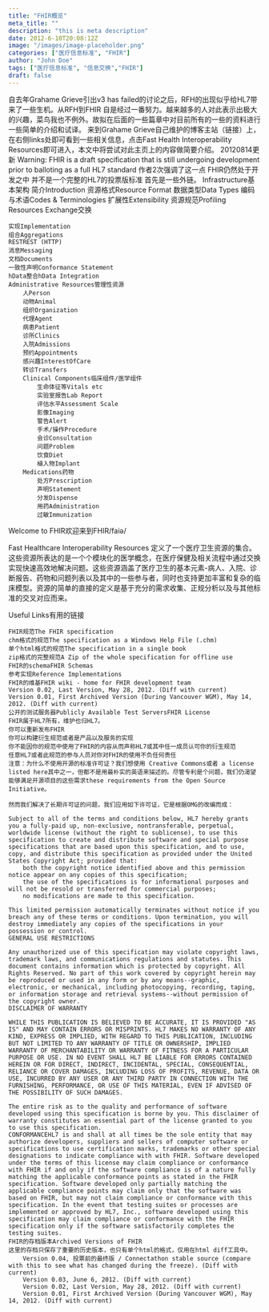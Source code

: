 ```yaml
---
title: "FHIR概览"
meta_title: ""
description: "this is meta description"
date: 2012-6-10T20:08:12Z
image: "/images/image-placeholder.png"
categories: ["医疗信息标准", "FHIR"]
author: "John Doe"
tags: ["医疗信息标准", "信息交换","FHIR"]
draft: false
---
```


自去年Grahame Grieve引出v3 has failed的讨论之后，RFH的出现似乎给HL7带来了一些生机。从RFH到FHIR 自是经过一番努力。越来越多的人对此表示出极大的兴趣，菜鸟我也不例外。故拟在后面的一些篇章中对目前所有的一些的资料进行一些简单的介绍和试译。 来到Grahame Grieve自己维护的博客主站（链接）上，在右侧links处即可看到一些相关信息，点击Fast Health Interoperability Resources即可进入，本文中将尝试对此主页上的内容做简要介绍。
20120814更新
Warning: FHIR is a draft specification that is still undergoing development prior to balloting as a full HL7 standard
作者2次强调了这一点  FHIR仍然处于开发之中 并不是一个完整的HL7的投票版标准
首先是一些外链。
Infrastructure基本架构
简介Introduction
资源格式Resource Format
数据类型Data Types
编码与术语Codes & Terminologies
扩展性Extensibility
资源规范Profiling Resources
Exchange交换

    实现Implementation
    组合Aggregations
    RESTREST (HTTP)
    消息Messaging
    文档Documents
    一致性声明Conformance Statement
    hData整合hData Integration
    Administrative Resources管理性资源
        人Person
        动物Animal
        组织Organization
        代理Agent
        病患Patient
        诊所Clinics
        入院Admissions
        预约Appointments
        感兴趣InterestOfCare
        转诊Transfers
        Clinical Components临床组件/医学组件
            生命体征等Vitals etc
            实验室报告Lab Report
            评估水平Assessment Scale
            影像Imaging
            警告Alert
            手术/操作Procedure
            会诊Consultation
            问题Problem
            饮食Diet
            植入物Implant
        Medications药物
            处方Prescription
            声明Statement
            分发Dispense
            用药Administration
            过敏Immunization



Welcome to FHIR欢迎来到FHIR/faiə/

Fast Healthcare Interoperability Resources 定义了一个医疗卫生资源的集合。这些资源所表达的是一个个模块化的医学概念，在医疗保健及相关流程中通过交换实现快速高效地解决问题。这些资源涵盖了医疗卫生的基本元素-病人、入院、诊断报告、药物和问题列表以及其中的一些参与者，同时也支持更加丰富和复杂的临床模型。资源的简单的直接的定义是基于充分的需求收集、正规分析以及与其他标准的交叉对应而来。

Useful Links有用的链接

    FHIR规范The FHIR specification
    chm格式的规范The specification as a Windows Help File (.chm)
    单个html格式的规范The specification in a single book
    zip格式的完整规范A Zip of the whole specification for offline use
    FHIR的schemaFHIR Schemas
    参考实现Reference Implementations
    FHIR的维基FHIR wiki - home for FHIR development team
    Version 0.02, Last Version, May 28, 2012. (Diff with current)
    Version 0.01, First Archived Version (During Vancouver WGM), May 14, 2012. (Diff with current)
    公开的测试服务器Publicly Available Test ServersFHIR License
    FHIR属于HL7所有，维护也归HL7。
    你可以重新发布FHIR
    你可以构建衍生规范或者是产品以及服务的实现
    你不能因你的规范中使用了FHIR的内容从而声称HL7或其中任一成员认可你的衍生规范
    任意HL7或者此规范的参与人员对你对FHIR的使用不负任何责任
    注意：为什么不使用开源的标准许可证？我们想使用 Creative Commons或者 a license listed here其中之一，但都不是用最朴实的英语来描述的。尽管专利是个问题，我们仍渴望能够满足开源项目的这些需求these requirements from the Open Source Initiative。

    然而我们解决了长期许可证的问题，我们应用如下许可证，它是根据OMG的改编而成：

    Subject to all of the terms and conditions below, HL7 hereby grants you a fully-paid up, non-exclusive, nontransferable, perpetual, worldwide license (without the right to sublicense), to use this specification to create and distribute software and special purpose specifications that are based upon this specification, and to use, copy, and distribute this specification as provided under the United States Copyright Act; provided that:
        both the copyright notice identified above and this permission notice appear on any copies of this specification;
        the use of the specifications is for informational purposes and will not be resold or transferred for commercial purposes;
        no modifications are made to this specification.

    This limited permission automatically terminates without notice if you breach any of these terms or conditions. Upon termination, you will destroy immediately any copies of the specifications in your possession or control.
    GENERAL USE RESTRICTIONS

    Any unauthorized use of this specification may violate copyright laws, trademark laws, and communications regulations and statutes. This document contains information which is protected by copyright. All Rights Reserved. No part of this work covered by copyright herein may be reproduced or used in any form or by any means--graphic, electronic, or mechanical, including photocopying, recording, taping, or information storage and retrieval systems--without permission of the copyright owner.
    DISCLAIMER OF WARRANTY

    WHILE THIS PUBLICATION IS BELIEVED TO BE ACCURATE, IT IS PROVIDED "AS IS" AND MAY CONTAIN ERRORS OR MISPRINTS. HL7 MAKES NO WARRANTY OF ANY KIND, EXPRESS OR IMPLIED, WITH REGARD TO THIS PUBLICATION, INCLUDING BUT NOT LIMITED TO ANY WARRANTY OF TITLE OR OWNERSHIP, IMPLIED WARRANTY OF MERCHANTABILITY OR WARRANTY OF FITNESS FOR A PARTICULAR PURPOSE OR USE. IN NO EVENT SHALL HL7 BE LIABLE FOR ERRORS CONTAINED HEREIN OR FOR DIRECT, INDIRECT, INCIDENTAL, SPECIAL, CONSEQUENTIAL, RELIANCE OR COVER DAMAGES, INCLUDING LOSS OF PROFITS, REVENUE, DATA OR USE, INCURRED BY ANY USER OR ANY THIRD PARTY IN CONNECTION WITH THE FURNISHING, PERFORMANCE, OR USE OF THIS MATERIAL, EVEN IF ADVISED OF THE POSSIBILITY OF SUCH DAMAGES.

    The entire risk as to the quality and performance of software developed using this specification is borne by you. This disclaimer of warranty constitutes an essential part of the license granted to you to use this specification.
    CONFORMANCEHL7 is and shall at all times be the sole entity that may authorize developers, suppliers and sellers of computer software or specifications to use certification marks, trademarks or other special designations to indicate compliance with with FHIR. Software developed under the terms of this license may claim compliance or conformance with FHIR if and only if the software compliance is of a nature fully matching the applicable conformance points as stated in the FHIR specification. Software developed only partially matching the applicable compliance points may claim only that the software was based on FHIR, but may not claim compliance or conformance with this specification. In the event that testing suites or processes are implemented or approved by HL7, Inc., software developed using this specification may claim compliance or conformance with the FHIR specification only if the software satisfactorily completes the testing suites.
    FHIR的存档版本Archived Versions of FHIR
    这里的存档只保存了重要的历史版本，也只有单个html的格式，仅用在html diff工具中。
        Version 0.04, 投票前的最终版 / Connectathon stable source (compare with this to see what has changed during the freeze). (Diff with current)
        Version 0.03, June 6, 2012. (Diff with current)
        Version 0.02, Last Version, May 28, 2012. (Diff with current)
        Version 0.01, First Archived Version (During Vancouver WGM), May 14, 2012. (Diff with current)
